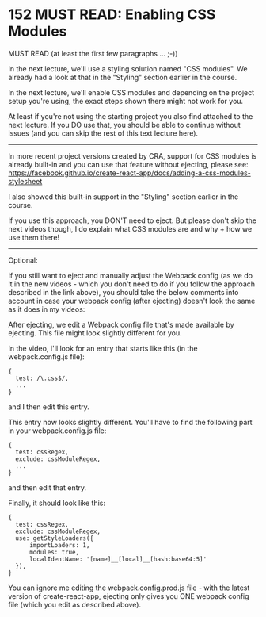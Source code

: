 # 152 MUST READ: Enabling CSS Modules

MUST READ (at least the first few paragraphs ... ;-))

In the next lecture, we'll use a styling solution named "CSS modules". We already had a look at that in the "Styling" section earlier in the course.

In the next lecture, we'll enable CSS modules and depending on the project setup you're using, the exact steps shown there might not work for you.

At least if you're not using the starting project you also find attached to the next lecture. If you DO use that, you should be able to continue without issues (and you can skip the rest of this text lecture here).

***

In more recent project versions created by CRA, support for CSS modules is already built-in and you can use that feature without ejecting, please see: https://facebook.github.io/create-react-app/docs/adding-a-css-modules-stylesheet

I also showed this built-in support in the "Styling" section earlier in the course.

If you use this approach, you DON'T need to eject. But please don't skip the next videos though, I do explain what CSS modules are and why + how we use them there!

***

Optional:

If you still want to eject and manually adjust the Webpack config (as we do it in the new videos - which you don't need to do if you follow the approach described in the link above), you should take the below comments into account in case your webpack config (after ejecting) doesn't look the same as it does in my videos:

After ejecting, we edit a Webpack config file that's made available by ejecting. This file might look slightly different for you.

In the video, I'll look for an entry that starts like this (in the webpack.config.js file):

    {
      test: /\.css$/,
      ...
    }

and I then edit this entry.

This entry now looks slightly different. You'll have to find the following part in your webpack.config.js file:

    {
      test: cssRegex,
      exclude: cssModuleRegex,
      ...
    }

and then edit that entry.

Finally, it should look like this:

    {
      test: cssRegex,
      exclude: cssModuleRegex,
      use: getStyleLoaders({
          importLoaders: 1,
          modules: true,
          localIdentName: '[name]__[local]__[hash:base64:5]'
      }),
    }

You can ignore me editing the webpack.config.prod.js file - with the latest version of create-react-app, ejecting only gives you ONE webpack config file (which you edit as described above).